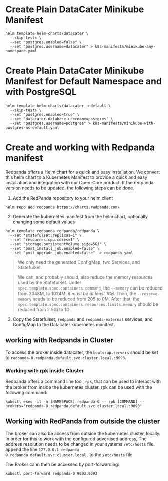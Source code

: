 # Create Plain DataCater Minikube Manifest

```shell
helm template helm-charts/datacater \
  --skip-tests \
  --set "postgres.enabled=false" \
  --set "postgres.username=datacater" > k8s-manifests/minikube-any-namespace.yaml
```

# Create Plain DataCater Minikube Manifest for Default Namespace and with PostgreSQL

```shell
helm template helm-charts/datacater -ndefault \
  --skip-tests \
  --set "postgres.enabled=true" \
  --set "datacater.database.username=postgres" \
  --set "postgres.username=postgres" > k8s-manifests/minikube-with-postgres-ns-default.yaml
```


# Create and working with Redpanda manifest
Redpanda offers a Helm chart for a quick and easy installation.
We convert this helm chart to a Kubernetes Manifest to provide a quick and easy 
installation and integration with our Open-Core product.
If the redpanda version needs to be updated, the following steps can be done.

1. Add the RedPanda repository to your helm client
```
helm repo add redpanda https://charts.redpanda.com/
```

2. Generate the kubernetes manifest from the helm chart, optionally changing some default values
```
helm template redpanda redpanda/redpanda \
  --set "statefulset.replicas=1" \
  --set "resources.cpu.cores=1" \
  --set "storage.persistentVolume.size=5Gi" \
  --set "post_install_job.enabled=false" \
  --set "post_upgrade_job.enabled=false"  > redpanda.yaml
```
>We only need the generated ConfigMap, two Services, and StatefulSet.

>We can, and probably should, also reduce the memory resources used by the StatefulSet.
>Under `spec.template.spec.containers.command`, the `--memory` can be reduced from 2048M, to 1024M. *it must be at least 1GB.*
>Then, the `--reserve-memory` needs to be reduced from 205 to 0M.
>After that, the `spec.template.spec.containers.resources.limits.memory` should be reduced from 2.5Gi to 1Gi

3. Copy the Statefulset, `redpanda` and `redpanda-external` services, and ConfigMap to the Datacater kubernetes manifest.

## working with Redpanda in Cluster
To access the broker inside datacater, the `bootsrap.servers` 
should be set to `redpanda-0.redpanda.default.svc.cluster.local.:9093`.

### Working with [rpk](https://docs.redpanda.com/docs/platform/reference/rpk/) inside Cluster
Redpanda offers a command line tool, `rpk`, that can be used to interact with the broker 
from inside the kubernetes cluster. rpk can be used with the following command:
```
kubectl exec -it -n [NAMESPACE] redpanda-0 -- rpk [COMMAND] --brokers='redpanda-0.redpanda.default.svc.cluster.local.:9093'
```

## Working with RedPanda from outside the cluster
The broker can also be access from outside the kubernetes cluster, locally. 
In order for this to work with the configured advertised address, 
The address resolution needs to be changed in your systems `/etc/hosts` file.
append the line `127.0.0.1 redpanda-0.redpanda.default.svc.cluster.local.` to the `/etc/hosts` file

The Broker cann then be accessed by port-forwarding:
```
kubectl port-forward redpanda-0 9093:9093
```


